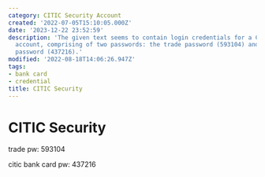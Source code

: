 ```yaml
---
category: CITIC Security Account
created: '2022-07-05T15:10:05.000Z'
date: '2023-12-22 23:52:59'
description: 'The given text seems to contain login credentials for a CITIC Security
  account, comprising of two passwords: the trade password (593104) and the bank card
  password (437216).'
modified: '2022-08-18T14:06:26.947Z'
tags:
- bank card
- credential
title: CITIC Security
---
```


# CITIC Security

trade pw: 593104

citic bank card pw: 437216
